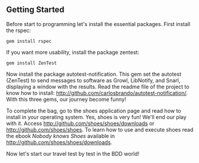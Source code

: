 ## Getting Started 

Before start to programming let's install the essential packages. First install the rspec: 

	gem install rspec
	
If you want more usability, install the package zentest:

	gem install ZenTest
	
Now install the package autotest-notification. This gem set the autotest (ZenTest) to send messages to software as Growl, LibNotify, and Snarl, displaying a window with the results. Read the readme file of the project to know how to install: http://github.com/carlosbrando/autotest-notification/. With this three gems, our journey become funny!

To complete the bag, go to the shoes application page and read how to install in your operating system. Yes, shoes is very fun! We'll end our play with it. Access http://github.com/shoes/shoes/downloads or http://github.com/shoes/shoes. To learn how to use and execute shoes read the ebook *Nobody knows Shoes* available in http://github.com/shoes/shoes/downloads.

Now let's start our travel test by test in the BDD world!
